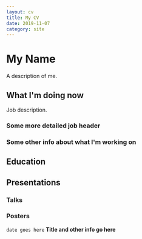 ```yaml
---
layout: cv
title: My CV
date: 2019-11-07
category: site
---
```


# My Name

A description of me.


## What I'm doing now

Job description.

### Some more detailed job header

### Some other info about what I'm working on

## Education

## Presentations

### Talks

### Posters

`date goes here`
__Title and other info go here__


